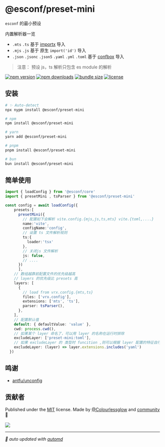 # @esconf/preset-mini

`esconf` 的最小预设

内置解析器一览
- `.mts` `.ts` 基于 [importx](https://github.com/antfu/importx) 导入
- `.mjs` `.js`  基于 原生 `import('id')` 导入
- `.json` `.jsonc` `.json5` `.yaml` `.yml` `.toml` 基于 [confbox](https://github.com/unjs/confbox) 导入

> 注意： 预设 js，ts 解析只包含 es module 的解析


<!-- automd:badges color="orange" license licenseBranch  bundlephobia packagephobia  -->

[![npm version](https://img.shields.io/npm/v/@esconf/preset-mini?color=orange)](https://npmjs.com/package/@esconf/preset-mini)
[![npm downloads](https://img.shields.io/npm/dm/@esconf/preset-mini?color=orange)](https://npmjs.com/package/@esconf/preset-mini)
[![bundle size](https://img.shields.io/bundlephobia/minzip/@esconf/preset-mini?color=orange)](https://bundlephobia.com/package/@esconf/preset-mini)
[![license](https://img.shields.io/github/license/Colourlessglow/esconf?color=orange)](https://github.com/Colourlessglow/esconf/blob/true/LICENSE)

<!-- /automd -->


## 安装

<!-- automd:pm-install  -->

```sh
# ✨ Auto-detect
npx nypm install @esconf/preset-mini

# npm
npm install @esconf/preset-mini

# yarn
yarn add @esconf/preset-mini

# pnpm
pnpm install @esconf/preset-mini

# bun
bun install @esconf/preset-mini
```

<!-- /automd -->

## 简单使用

```ts
import { loadConfig } from '@esconf/core'
import { presetMini , tsParser } from '@esconf/preset-mini'

const config = await loadConfig({
    presets:[
      presetMini({
        // 配置如下会解析 vite.config.{mjs,js,ts,mts} vite.{toml,....}
        name:'vite',
        configName:'config',
        // 设置 ts 文件解析规则
        ts:{
          loader:'tsx'
        },
        // 关闭js 文件解析
        js: false,
        // ....
      })
      ],
    // 数组越靠前配置文件的优先级越高
    // layers 的优先级比 presets 高
    layers: [
      {
        // load from vrx.config.{mts,ts}
        files: ['vrx.config'],
        extensions: ['mts', 'ts'],
        parser: tsParser(),
      },
    ],
    // 配置默认值
    default: { defaultValue: 'value' },
    cwd: process.cwd(),
    // 如果某个 layer 命名了，可以用 layer 的名称在运行时排除
    excludeLayer: ['preset-mini:toml'],
    // 如果 excludeLayer 的 类型时 funcition ,则可以根据 layer 配置的特征自行决定运行时是否排除
    excludeLayer: (layer) => layer.extensions.includes('yaml')
  })
```

<!-- /automd -->

## 鸣谢
- [antfu/unconfig](https://github.com/antfu/unconfig) 

## 贡献者
<!-- automd:contributors author="Colourlessglow" license="MIT" -->

Published under the [MIT](https://github.com/Colourlessglow/esconf/blob/main/LICENSE) license.
Made by [@Colourlessglow](https://github.com/Colourlessglow) and [community](https://github.com/Colourlessglow/esconf/graphs/contributors) 💛
<br><br>
<a href="https://github.com/Colourlessglow/esconf/graphs/contributors">
<img src="https://contrib.rocks/image?repo=Colourlessglow/esconf" />
</a>

<!-- /automd -->

<!-- automd:with-automd -->

---

_🤖 auto updated with [automd](https://automd.unjs.io)_

<!-- /automd -->
